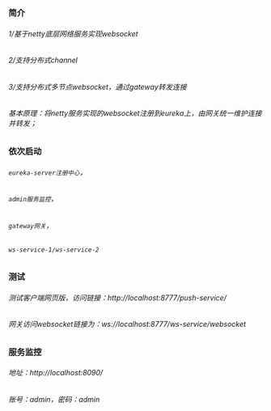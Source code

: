 
### 简介
###### 1/基于netty底层网络服务实现websocket
###### 2/支持分布式channel
###### 3/支持分布式多节点websocket，通过gateway转发连接

###### 基本原理：将netty服务实现的websocket注册到eureka上，由网关统一维护连接并转发；

### 依次启动
###### `eureka-server注册中心`，
###### `admin服务监控`，
###### `gateway网关`，
###### `ws-service-1/ws-service-2`

### 测试
######  测试客户端网页版，访问链接：http://localhost:8777/push-service/

######  网关访问websocket链接为：ws://localhost:8777/ws-service/websocket

### 服务监控
###### 地址：http://localhost:8090/
###### 账号：admin，密码：admin
